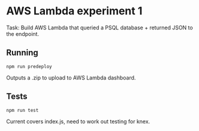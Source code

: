 # AWS Lambda experiment 1

Task: Build AWS Lambda that queried a PSQL database + returned JSON to the endpoint. 

## Running

```
npm run predeploy
```

Outputs a .zip to upload to AWS Lambda dashboard. 

## Tests

```
npm run test
```

Current covers index.js, need to work out testing for knex.
